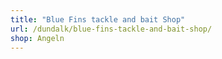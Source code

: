 ```yaml
---
title: "Blue Fins tackle and bait Shop"
url: /dundalk/blue-fins-tackle-and-bait-shop/
shop: Angeln
---
```

